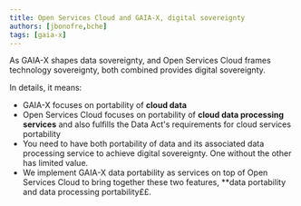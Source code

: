 ```yaml
---
title: Open Services Cloud and GAIA-X, digital sovereignty
authors: [jbonofre,bche]
tags: [gaia-x]
---
```


As GAIA-X shapes data sovereignty, and Open Services Cloud frames technology sovereignty, both combined provides digital sovereignty.

In details, it means:

- GAIA-X focuses on portability of **cloud data**
- Open Services Cloud focuses on portability of **cloud data processing services** and also fulfills the Data Act's requirements for cloud services portability
- You need to have both portability of data and its associated data processing service to achieve digital sovereignty. One without the other has limited value.
- We implement GAIA-X data portability as services on top of Open Services Cloud to bring together these two features, **data portability and data processing portability££.
